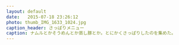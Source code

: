 ```yaml
---
layout: default
date:   2015-07-18 23:26:12
photo: thumb_IMG_1633_1024.jpg
caption_header: さっぱりメニュー
caption: ナムルとかそうめんとか蒸し豚とか。とにかくさっぱりしたのを集めた。
---
```

